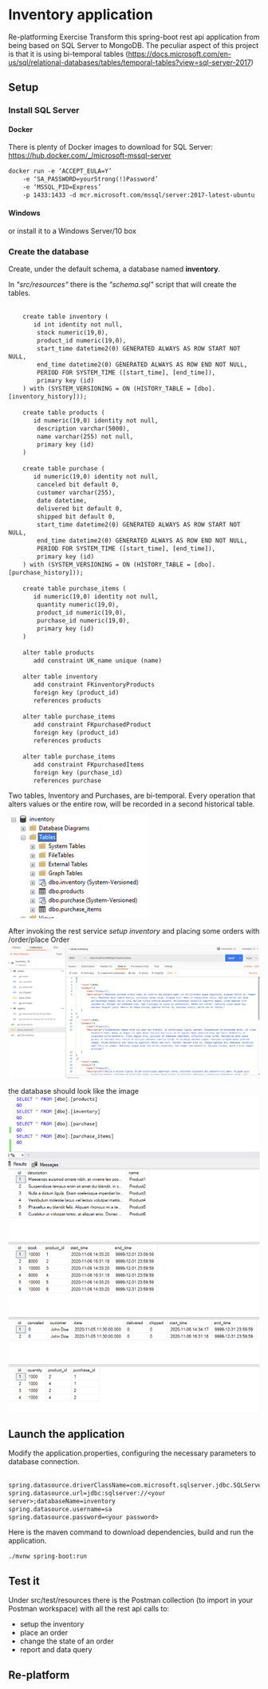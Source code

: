 # Inventory application
Re-platforming Exercise
Transform this spring-boot rest api application from being based on SQL Server to MongoDB.
The peculiar aspect of this project is that it is using bi-temporal tables (https://docs.microsoft.com/en-us/sql/relational-databases/tables/temporal-tables?view=sql-server-2017)

## Setup
### Install SQL Server 

#### Docker 
There is plenty of Docker images to download for SQL Server: https://hub.docker.com/_/microsoft-mssql-server 
```
docker run -e ‘ACCEPT_EULA=Y’ 
    -e ‘SA_PASSWORD=yourStrong(!)Password’ 
    -e ‘MSSQL_PID=Express’ 
    -p 1433:1433 -d mcr.microsoft.com/mssql/server:2017-latest-ubuntu
```
#### Windows
or install it to a Windows Server/10 box

### Create the database
Create, under the default schema, a database named **inventory**.

In *"src/resources"* there is the *"schema.sql"* script that will create the tables.
```iso92-sql

    create table inventory (
       id int identity not null,
        stock numeric(19,0),
        product_id numeric(19,0),
        start_time datetime2(0) GENERATED ALWAYS AS ROW START NOT NULL,
        end_time datetime2(0) GENERATED ALWAYS AS ROW END NOT NULL,
        PERIOD FOR SYSTEM_TIME ([start_time], [end_time]),
        primary key (id)
    ) with (SYSTEM_VERSIONING = ON (HISTORY_TABLE = [dbo].[inventory_history]));

    create table products (
       id numeric(19,0) identity not null,
        description varchar(5000),
        name varchar(255) not null,
        primary key (id)
    )

    create table purchase (
       id numeric(19,0) identity not null,
        canceled bit default 0,
        customer varchar(255),
        date datetime,
        delivered bit default 0,
        shipped bit default 0,
        start_time datetime2(0) GENERATED ALWAYS AS ROW START NOT NULL,
        end_time datetime2(0) GENERATED ALWAYS AS ROW END NOT NULL,
        PERIOD FOR SYSTEM_TIME ([start_time], [end_time]),
        primary key (id)
    ) with (SYSTEM_VERSIONING = ON (HISTORY_TABLE = [dbo].[purchase_history]));

    create table purchase_items (
       id numeric(19,0) identity not null,
        quantity numeric(19,0),
        product_id numeric(19,0),
        purchase_id numeric(19,0),
        primary key (id)
    )

    alter table products 
       add constraint UK_name unique (name)

    alter table inventory 
       add constraint FKinventoryProducts
       foreign key (product_id) 
       references products

    alter table purchase_items 
       add constraint FKpurchasedProduct
       foreign key (product_id) 
       references products

    alter table purchase_items 
       add constraint FKpurchasedItems
       foreign key (purchase_id) 
       references purchase

```
Two tables, Inventory and Purchases, are bi-temporal. Every operation that alters values or the entire row, will be recorded in a second historical table.

![tables ](https://github.com/iliangagliardi/inventory/blob/master/src/main/resources/static/dbscreen1.png?raw=true)

After invoking the rest service *setup inventory* and placing some orders with /order/place Order
![tables ](https://github.com/iliangagliardi/inventory/blob/master/src/main/resources/static/postmanscreen1.png?raw=true)

the database should look like the image
![tables ](https://github.com/iliangagliardi/inventory/blob/master/src/main/resources/static/dbscreen2.png?raw=true)


## Launch the application

Modify the application.properties, configuring the necessary parameters to database connection.

```

spring.datasource.driverClassName=com.microsoft.sqlserver.jdbc.SQLServerDriver
spring.datasource.url=jdbc:sqlserver://<your server>;databaseName=inventory
spring.datasource.username=sa
spring.datasource.password=<your password>

```

Here is the maven command to download dependencies, build and run the application.
```
./mvnw spring-boot:run
```

## Test it
Under src/test/resources there is the Postman collection (to import in your Postman workspace) with all the rest api calls to:
 - setup the inventory
 - place an order
 - change the state of an order
 - report and data query
 
## Re-platform

